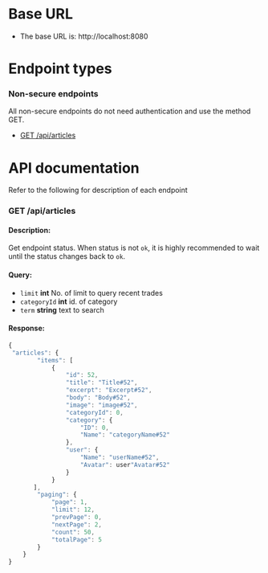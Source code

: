 # Base URL
* The base URL is: http://localhost:8080

# Endpoint types
### Non-secure endpoints
All non-secure endpoints do not need authentication and use the method GET.
* [GET /api/articles](#get-apiarticles)


# API documentation
Refer to the following for description of each endpoint

### GET /api/articles

#### Description:
Get endpoint status. When status is not `ok`, it is highly recommended to wait until the status changes back to `ok`.

#### Query:
* `limit` **int** No. of limit to query recent trades
* `categoryId` **int** id. of category
* `term` **string** text to search

#### Response:
```javascript
{
 "articles": {
        "items": [
            {
                "id": 52,
                "title": "Title#52",
                "excerpt": "Excerpt#52",
                "body": "Body#52",
                "image": "image#52",
                "categoryId": 0,
                "category": {
                    "ID": 0,
                    "Name": "categoryName#52"
                },
                "user": {
                    "Name": "userName#52",
                    "Avatar": user"Avatar#52"
                }
            }
       ],
        "paging": {
            "page": 1,
            "limit": 12,
            "prevPage": 0,
            "nextPage": 2,
            "count": 50,
            "totalPage": 5
        }
    }
}
```
